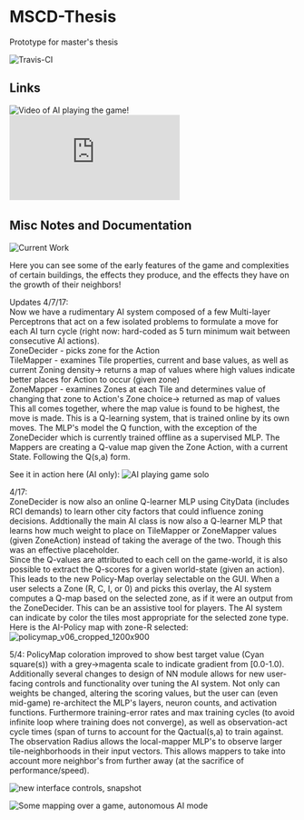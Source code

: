 # MSCD-Thesis
Prototype for master's thesis

![Travis-CI](https://travis-ci.org/MikeJeffers/MSCD-Thesis.svg?branch=master)

## Links
![Video of AI playing the game!](https://vimeo.com/246687537)  
![The Thesis](https://github.com/MikeJeffers/MSCD-Thesis/blob/master/dist/THESIS_PAPER.pdf)

## Misc Notes and Documentation

![Current Work](https://cloud.githubusercontent.com/assets/2634337/23097028/a03b9e64-f5f7-11e6-8dbc-cb1df8adb815.gif)

Here you can see some of the early features of the game and complexities of certain buildings, the effects they produce, and the effects they have on the growth of their neighbors!

Updates 4/7/17:  
Now we have a rudimentary AI system composed of a few Multi-layer Perceptrons that act on a few isolated problems to formulate a move for each AI turn cycle (right now: hard-coded as 5 turn minimum wait between consecutive AI actions).  
ZoneDecider - picks zone for the Action  
TileMapper - examines Tile properties, current and base values, as well as current Zoning density-> returns a map of values where high values indicate better places for Action to occur (given zone)  
ZoneMapper - examines Zones at each Tile and determines value of changing that zone to Action's Zone choice-> returned as map of values  
This all comes together, where the map value is found to be highest, the move is made.
This is a Q-learning system, that is trained online by its own moves.  The MLP's model the Q function, with the exception of the ZoneDecider which is currently trained offline as a supervised MLP.
The Mappers are creating a Q-value map given the Zone Action, with a current State.  Following the Q(s,a) form.  

See it in action here (AI only):
![AI playing game solo](https://cloud.githubusercontent.com/assets/2634337/24819773/0a195a06-1bb4-11e7-99de-ac70f52b815a.gif)

4/17:  
ZoneDecider is now also an online Q-learner MLP using CityData (includes RCI demands) to learn other city factors that could influence zoning decisions.
Addtionally the main AI class is now also a Q-learner MLP that learns how much weight to place on TileMapper or ZoneMapper values (given ZoneAction) instead of taking the average of the two.  Though this was an effective placeholder.  
Since the Q-values are attributed to each cell on the game-world, it is also possible to extract the Q-scores for a given world-state (given an action).  This leads to the new Policy-Map overlay selectable on the GUI.  When a user selects a Zone (R, C, I, or 0) and picks this overlay, the AI system computes a Q-map based on the selected zone, as if it were an output from the ZoneDecider.  This can be an assistive tool for players.  The AI system can indicate by color the tiles most appropriate for the selected zone type.  
Here is the AI-Policy map with zone-R selected:
![policymap_v06_cropped_1200x900](https://cloud.githubusercontent.com/assets/2634337/25106448/7db97b40-2397-11e7-8cae-9b982abaa994.gif)


5/4:
PolicyMap coloration improved to show best target value (Cyan square(s)) with a grey->magenta scale to indicate gradient from [0.0-1.0).  Additionally several changes to design of NN module allows for new user-facing controls and functionality over tuning the AI system.  Not only can weights be changed, altering the scoring values, but the user can (even mid-game) re-architect the MLP's layers, neuron counts, and activation functions.  Furthermore training-error rates and max training cycles (to avoid infinite loop where training does not converge), as well as observation-act cycle times (span of turns to account for the Qactual(s,a) to train against.  The observation Radius allows the local-mapper MLP's to observe larger tile-neighborhoods in their input vectors.  This allows mappers to take into account more neighbor's from further away (at the sacrifice of performance/speed).  

![new interface controls, snapshot](https://cloud.githubusercontent.com/assets/2634337/25732884/2e9779c0-3122-11e7-9383-2fea75533ed0.png)

![Some mapping over a game, autonomous AI mode](https://cloud.githubusercontent.com/assets/2634337/25732762/ff232fbe-3120-11e7-8f9b-e1bb18d9f9b5.gif)
